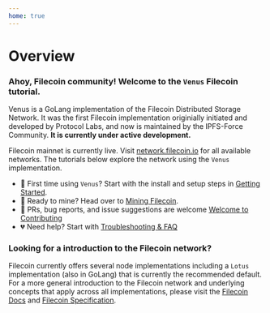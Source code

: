 ```yaml
---
home: true
---
```


# Overview

### Ahoy, Filecoin community! Welcome to the `Venus` Filecoin tutorial.

Venus is a GoLang implementation of the Filecoin Distributed Storage Network. It was the first Filecoin implementation originially initiated and developed by Protocol Labs, and now is maintained by the  IPFS-Force Community. **It is currently under active development.**

Filecoin mainnet is currently live. Visit [network.filecoin.io](https://network.filecoin.io) for all available networks. The tutorials below explore the network using the `Venus` implementation.

* 🍄 First time using `Venus`? Start with the install and setup steps in [Getting Started](Getting-Started).
* 🤖 Ready to mine? Head over to [Mining Filecoin](Mining-Filecoin).
* 🌸 PRs, bug reports, and issue suggestions are welcome [Welcome to Contributing](How-To-Contribute-Docs)
* 💔 Need help? Start with [Troubleshooting & FAQ](Troubleshooting-&-FAQ)
 
### Looking for a introduction to the Filecoin network?

Filecoin currently offers several node implementations including a `Lotus` implementation (also in GoLang) that is currently the recommended default. For a more general introduction to the Filecoin network and underlying concepts that apply across all implementations, please visit the [Filecoin Docs](https://docs.filecoin.io) and [Filecoin Specification](https://spec.filecoin.io). 
